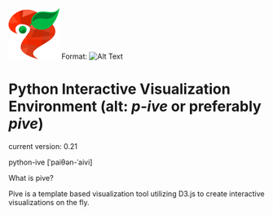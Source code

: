 ![pive Logo](/artwork/pive_logo_optimized_100x100.png)
Format: ![Alt Text](url)

Python Interactive Visualization Environment (alt: *p-ive* or preferably *pive*)
=====

current version: 0.21

python-ive
[ˈpaiθən-ˈaivi]

What is pive?

Pive is a template based visualization tool utilizing D3.js to create interactive visualizations on the fly.